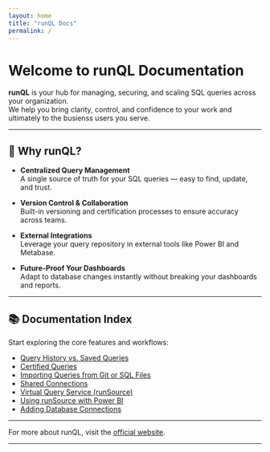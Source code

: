 ```yaml
---
layout: home
title: "runQL Docs"
permalink: /
---
```


# Welcome to runQL Documentation

**runQL** is your hub for managing, securing, and scaling SQL queries across your organization.  
We help you bring clarity, control, and confidence to your work and ultimately to the busienss users you serve.

---

## 🚀 Why runQL?

- **Centralized Query Management**  
  A single source of truth for your SQL queries — easy to find, update, and trust.

- **Version Control & Collaboration**  
  Built-in versioning and certification processes to ensure accuracy across teams.

- **External Integrations**  
  Leverage your query repository in external tools like Power BI and Metabase.

- **Future-Proof Your Dashboards**  
  Adapt to database changes instantly without breaking your dashboards and reports.

---

## 📚 Documentation Index

Start exploring the core features and workflows:

- [Query History vs. Saved Queries](/query-history-vs-saved-queries/)
- [Certified Queries](/certified-queries/)
- [Importing Queries from Git or SQL Files](/importing-queries/)
- [Shared Connections](/shared-connections/)
- [Virtual Query Service (runSource)](/virtual-query-service/)
- [Using runSource with Power BI](/runsource-powerbi/)
- [Adding Database Connections](/adding-database-connections/)

---

For more about runQL, visit the [official website](https://runql.com).

---

